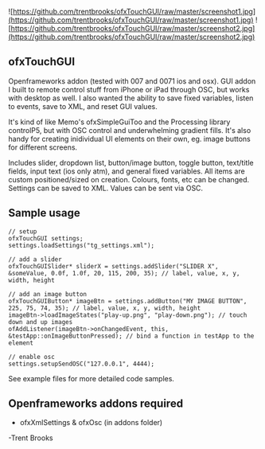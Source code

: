 ![https://github.com/trentbrooks/ofxTouchGUI/raw/master/screenshot1.jpg](https://github.com/trentbrooks/ofxTouchGUI/raw/master/screenshot1.jpg)
![https://github.com/trentbrooks/ofxTouchGUI/raw/master/screenshot2.jpg](https://github.com/trentbrooks/ofxTouchGUI/raw/master/screenshot2.jpg)
## ofxTouchGUI ##
Openframeworks addon (tested with 007 and 0071 ios and osx). GUI addon I built to remote control stuff from iPhone or iPad through OSC, but works with desktop as well. I also wanted the ability to save fixed variables, listen to events, save to XML, and reset GUI values.

It's kind of like Memo's ofxSimpleGuiToo and the Processing library controlP5, but with OSC control and underwhelming gradient fills. It's also handy for creating inidividual UI elements on their own, eg. image buttons for different screens.

Includes slider, dropdown list, button/image button, toggle button, text/title fields, input text (ios only atm), and general fixed variables. All items are custom positioned/sized on creation. Colours, fonts, etc can be changed. Settings can be saved to XML. Values can be sent via OSC.

## Sample usage ##
	// setup
	ofxTouchGUI settings;
	settings.loadSettings("tg_settings.xml");

	// add a slider
	ofxTouchGUISlider* sliderX = settings.addSlider("SLIDER X", &someValue, 0.0f, 1.0f, 20, 115, 200, 35); // label, value, x, y, width, height

	// add an image button
	ofxTouchGUIButton* imageBtn = settings.addButton("MY IMAGE BUTTON", 225, 75, 74, 35); // label, value, x, y, width, height
	imageBtn->loadImageStates("play-up.png", "play-down.png"); // touch down and up images
	ofAddListener(imageBtn->onChangedEvent, this, &testApp::onImageButtonPressed); // bind a function in testApp to the element

	// enable osc
	settings.setupSendOSC("127.0.0.1", 4444);

See example files for more detailed code samples.

## Openframeworks addons required ##
* 	ofxXmlSettings & ofxOsc (in addons folder)

-Trent Brooks